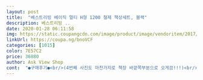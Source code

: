 ```yaml
---
layout: post 
title:  "베스트리빙 베이직 멀티 H형 1200 철제 책상세트, 블랙" 
description: 베스트리빙 ..
date: 2020-01-28 06:11:58 
img: https://static.coupangcdn.com/image/product/image/vendoritem/2017/08/02/3223113261/f2d91878-698d-4474-a73e-5c9a13abf08b.jpg 
linkUrl: https://coupa.ng/bnoVCF 
categories: [1015] 
color: 7E57C2 
price: 36880 
author: Ask View Shop 
cont:  "●구매후기●<br/>(4번째 사진도 마찬가지로 책장 바깥쪽부분으로 오게끔!!!)<br/>(프레임 잡아주실 수 있는 분이 계시다면 더 손쉽게 조립 가능)<br/>3번째 사진처럼 동그라미 나사부분은 X자 철제 고정부분이에요.<br/><br/>5번째 사진처럼 책상 상판이랑 프레임 고정 나사부분이 하나씩 다 조이고<br/>● 상품 조립 및 설치 후기 : 가격대비 완성도 높은 제품 (재구매 예정)<br/>● 여성 혼자 조립 가능<br/>● 조립 소요 시간 : 2:00 ~ 2:30 소요<br/>⭐⭐조립 전 주의사항⭐⭐<br/>걱정하지 마시고 수평부분 나사 살짝 풀어주시고 안들어가던 나사부분<br/>구매가격:약42000원(로켓배송)<br/>구매이유:홈베이킹을 하면서 쓸.<br/> 책상이 필요해서 샀어요<br/>그리고 메이드인차이나ㅜㅜ<br/>꼭 청소하기 쉬운 맨바닥에서 조립!! 물티슈 많이 준비!!!!<br/>나무 양면 다 꼭 깨끗하게 닦아주시고 철제 프레임도 전부 꼼꼼히<br/>나사 다시 다 풀고 조립했어요ㅜ... <br/>.<br/>.<br/> 얼른 조립하고싶은 마음에 실수를... <br/><br/>나사 하나가 조금 이상하긴 해서 끼우는데 조금 힘든 부분이 있었습니다.<br/><br/>나사는 2번째 사진처럼 끼우신 후 한쪽은 잡고 검은색 돌려주시면 편하게<br/>나사를 조일 수 있습니다!! 전 저거 좀 나중에 깨달아서... <br/>... <br/>... <br/>... <br/><br/>다 털어내신 후 프레임이랑 바닥 깨끗하게 닦아주시고 조립 시작!<br/>닦아주세요!! 나사구멍쪽에 펀칭된 철제 조각이 붙어있을 수도 있는데<br/>단점은<br/>더러워져도 괜찮은 편한 옷 입고 조립 준비!!!! 반려동물은 잠시 격리.<br/>.<br/>ㅜ<br/>도면을 보면서 조립하시면서 ⭐⭐조립 시 참고사항⭐⭐<br/>동생이 설명서를 잘못 봐서 다시 조립하고 끼우고 하긴 했지만요.<br/><br/>떨어지는데... <br/>.<br/>.<br/> 그래도 인내를 가지시고 계속 털어주세요 안떨어질때까지<br/>바깥쪽부분 프레임이 오게끔 잘 확인 하셔서 조립해주세요!!<br/>벽지와도 잘 어울리는 밝은 베이지 색깔이 이쁩니다.<br/><br/>살짝 꺽어주시다보면 쉽게 떨어져요! 나사구멍 또는 이음새 부분에서<br/>상품평:우선 이음새 부분이 자연스럽지 않아 좀 아쉬웠어요ㅠㅠ 그리고 또, 파란색으로 잉크 같은게 묻어있어서 이것또한 아쉬웠어요ㅠ 안쓰는 구멍도 있네요ㅠ 하지만 조립도 쉽고 사용하는데에 지장이 없어 만족했습니다! 너무 잘 사용중이예요~5번째 사진은 다쓰고 남은것들 이예요 비오는 날에도 로켓배송 해주신 배송기사님 감사합니다♡<br/>쇳가루 엄청 많이 떨어집니다.<br/> 계속 탁탁탁 흔들고 치고 해도 끝없이<br/>잘 조여주시면 4군데 모두 깔끔하게 나사가 다 들어갑니다!!<br/>전 이부분에서 도안만 보고 한단계씩 조립 하다가<br/>제가 거꾸로 끼운게 맞는 것 같기도 하네요<br/>제것만 그런건지 잘못 설치한건지는 모르겠는데 모서리가 안맞게 구멍이 뚫려있어서 설치 하고 보니까 이런 형태를 띄게 되었습니다.<br/><br/>조립하는 데 40분정도 소요된 것 같아요.<br/><br/>책상 끝부분이 안맞네요ㅜㅜㅜㅜㅜ<br/>책상만 따로 사진을 찍지 않아서 사진은 색감정도만 첨부할게요<br/>컴퓨터 책상용으로 샀는데 좋아요 밑에 본체도 잘 들어갑니다.<br/><br/>하다보면 한쪽 나사가 안맞아서 안들어갈 수도 있어요!<br/>하지만 전체 조립하고 나니까 가격대비 튼튼한 것 같습니다.<br/><br/>흔들거림도 없구요.<br/>  다른 제품말고 이제품을 구매를 하게 된 이유는 책상 색감이 이뻐서 입니다.<br/><br/>(4번째 사진도 마찬가지로 책장 바깥쪽부분으로 오게끔!!!)<br/>(프레임 잡아주실 수 있는 분이 계시다면 더 손쉽게 조립 가능)<br/>3번째 사진처럼 동그라미 나사부분은 X자 철제 고정부분이에요.<br/><br/>5번째 사진처럼 책상 상판이랑 프레임 고정 나사부분이 하나씩 다 조이고<br/>● 상품 조립 및 설치 후기 : 가격대비 완성도 높은 제품 (재구매 예정)<br/>● 여성 혼자 조립 가능<br/>● 조립 소요 시간 : 2:00 ~ 2:30 소요<br/>⭐⭐조립 전 주의사항⭐⭐<br/>걱정하지 마시고 수평부분 나사 살짝 풀어주시고 안들어가던 나사부분<br/>구매가격:약42000원(로켓배송)<br/>구매이유:홈베이킹을 하면서 쓸.<br/> 책상이 필요해서 샀어요<br/>그리고 메이드인차이나ㅜㅜ<br/>꼭 청소하기 쉬운 맨바닥에서 조립!! 물티슈 많이 준비!!!!<br/>나무 양면 다 꼭 깨끗하게 닦아주시고 철제 프레임도 전부 꼼꼼히<br/>나사 다시 다 풀고 조립했어요ㅜ... <br/>.<br/>.<br/> 얼른 조립하고싶은 마음에 실수를... <br/><br/>나사 하나가 조금 이상하긴 해서 끼우는데 조금 힘든 부분이 있었습니다.<br/><br/>나사는 2번째 사진처럼 끼우신 후 한쪽은 잡고 검은색 돌려주시면 편하게<br/>나사를 조일 수 있습니다!! 전 저거 좀 나중에 깨달아서... <br/>... <br/>... <br/>... <br/><br/>다 털어내신 후 프레임이랑 바닥 깨끗하게 닦아주시고 조립 시작!<br/>닦아주세요!! 나사구멍쪽에 펀칭된 철제 조각이 붙어있을 수도 있는데<br/>단점은<br/>더러워져도 괜찮은 편한 옷 입고 조립 준비!!!! 반려동물은 잠시 격리.<br/>.<br/>ㅜ<br/>도면을 보면서 조립하시면서 ⭐⭐조립 시 참고사항⭐⭐<br/>동생이 설명서를 잘못 봐서 다시 조립하고 끼우고 하긴 했지만요.<br/><br/>떨어지는데... <br/>.<br/>.<br/> 그래도 인내를 가지시고 계속 털어주세요 안떨어질때까지<br/>바깥쪽부분 프레임이 오게끔 잘 확인 하셔서 조립해주세요!!<br/>벽지와도 잘 어울리는 밝은 베이지 색깔이 이쁩니다.<br/><br/>살짝 꺽어주시다보면 쉽게 떨어져요! 나사구멍 또는 이음새 부분에서<br/>상품평:우선 이음새 부분이 자연스럽지 않아 좀 아쉬웠어요ㅠㅠ 그리고 또, 파란색으로 잉크 같은게 묻어있어서 이것또한 아쉬웠어요ㅠ 안쓰는 구멍도 있네요ㅠ 하지만 조립도 쉽고 사용하는데에 지장이 없어 만족했습니다! 너무 잘 사용중이예요~5번째 사진은 다쓰고 남은것들 이예요 비오는 날에도 로켓배송 해주신 배송기사님 감사합니다♡<br/>쇳가루 엄청 많이 떨어집니다.<br/> 계속 탁탁탁 흔들고 치고 해도 끝없이<br/>잘 조여주시면 4군데 모두 깔끔하게 나사가 다 들어갑니다!!<br/>전 이부분에서 도안만 보고 한단계씩 조립 하다가<br/>제가 거꾸로 끼운게 맞는 것 같기도 하네요<br/>제것만 그런건지 잘못 설치한건지는 모르겠는데 모서리가 안맞게 구멍이 뚫려있어서 설치 하고 보니까 이런 형태를 띄게 되었습니다.<br/><br/>조립하는 데 40분정도 소요된 것 같아요.<br/><br/>책상 끝부분이 안맞네요ㅜㅜㅜㅜㅜ<br/>책상만 따로 사진을 찍지 않아서 사진은 색감정도만 첨부할게요<br/>컴퓨터 책상용으로 샀는데 좋아요 밑에 본체도 잘 들어갑니다.<br/><br/>하다보면 한쪽 나사가 안맞아서 안들어갈 수도 있어요!<br/>하지만 전체 조립하고 나니까 가격대비 튼튼한 것 같습니다.<br/><br/>흔들거림도 없구요.<br/>  다른 제품말고 이제품을 구매를 하게 된 이유는 책상 색감이 이뻐서 입니다.<br/><br/>" 
---
```

